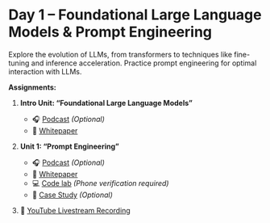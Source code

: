 # Day 1 – Foundational Large Language Models & Prompt Engineering

Explore the evolution of LLMs, from transformers to techniques like fine-tuning and inference acceleration. Practice prompt engineering for optimal interaction with LLMs.

**Assignments:**

1. **Intro Unit: “Foundational Large Language Models”**  
      - 🎧 [Podcast](https://youtu.be/mQDlCZZsOyo) *(Optional)*  
      - 📄 [Whitepaper](https://www.kaggle.com/whitepaper-foundational-llm-and-text-generation)

2. **Unit 1: “Prompt Engineering”**  
      - 🎧 [Podcast](https://youtu.be/F_hJ2Ey4BNc) *(Optional)*  
      - 📄 [Whitepaper](https://www.kaggle.com/whitepaper-prompt-engineering)  
      - 💻 [Code lab](https://www.kaggle.com/code/markishere/day-1-prompting) *(Phone verification required)*  
      - 🧠 [Case Study](https://cloud.google.com/blog/products/ai-machine-learning/how-commerzbank-is-transforming-financial-advisory-workflows-with-gen-ai?e=48754805) *(Optional)*

3. 🎥 [YouTube Livestream Recording](https://www.youtube.com/watch?v=kpRyiJUUFxY&list=PLqFaTIg4myu-b1PlxitQdY0UYIbys-2es&index=1&t=13s)


